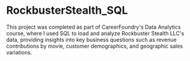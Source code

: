 # RockbusterStealth_SQL
This project was completed as part of CareerFoundry's Data Analytics course, where I used SQL to load and analyze Rockbuster Stealth LLC's data, providing insights into key business questions such as revenue contributions by movie, customer demographics, and geographic sales variations.
